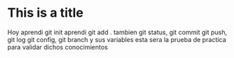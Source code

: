 # This is a title
Hoy aprendi git init
aprendi git add .
tambien git status, git commit
git push, git log
git config, git branch y sus variables 
esta sera la prueba de practica para validar dichos conocimientos